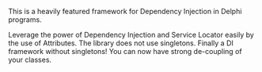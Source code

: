 This is a heavily featured framework for Dependency Injection in Delphi programs.

Leverage the power of Dependency Injection and Service Locator easily by the use of Attributes. The library does not use singletons. Finally a DI framework without singletons! You can now have strong de-coupling of your classes.